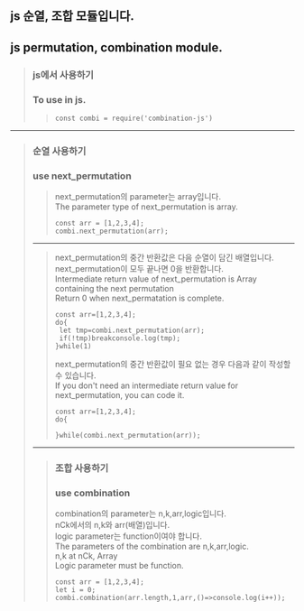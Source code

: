 ## js 순열, 조합 모듈입니다.
## js permutation, combination module.
> ### js에서 사용하기
> ### To use in js.
>>```
>>const combi = require('combination-js')
>>```
* * * 
> ### 순열 사용하기  
> ### use next_permutation
>>next_permutation의 parameter는 array입니다.  
>>The parameter type of next_permutation is array.
>>```
>>const arr = [1,2,3,4];
>>combi.next_permutation(arr);
>>```
>* * *
>>next_permutation의 중간 반환값은 다음 순열이 담긴 배열입니다.  
> >next_permutation이 모두 끝나면 0을 반환합니다.  
>>Intermediate return value of next_permutation is Array containing the next permutation   
> >Return 0 when next_permatation is complete.
> >>
>>```
>>const arr=[1,2,3,4];  
>>do{
>>  let tmp=combi.next_permutation(arr);
>>  if(!tmp)breakconsole.log(tmp);
>> }while(1)
>>```
>>next_permutation의 중간 반환값이 필요 없는 경우 다음과 같이 작성할 수 있습니다.  
>>If you don't need an intermediate return value for next_permutation, you can code it.
>>```
>>const arr=[1,2,3,4];
>>do{
>>    
>>}while(combi.next_permutation(arr));
>* * *
>>### 조합 사용하기  
>>### use combination
>>combination의 parameter는 n,k,arr,logic입니다.  
>>nCk에서의 n,k와 arr(배열)입니다.  
>>logic parameter는 function이여야 합니다.  
>>The parameters of the combination are n,k,arr,logic.  
>>n,k at nCk, Array  
>>Logic parameter must be function.
>>```
>>const arr = [1,2,3,4];
>>let i = 0;
>>combi.combination(arr.length,1,arr,()=>console.log(i++));
>>```